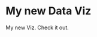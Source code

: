 # My new Data Viz
My new Viz. Check it out.
<div class="flourish-embed flourish-chart" data-src="visualisation/7640011"><script src="https://public.flourish.studio/resources/embed.js"></script></div>

